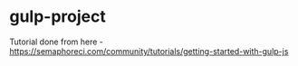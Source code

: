 # gulp-project
Tutorial done from here - https://semaphoreci.com/community/tutorials/getting-started-with-gulp-js